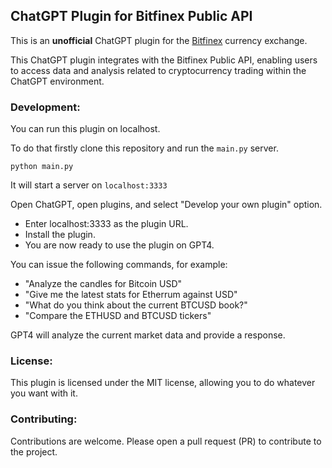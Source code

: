 ## ChatGPT Plugin for Bitfinex Public API

This is an **unofficial** ChatGPT plugin for the [Bitfinex](https://www.bitfinex.com) currency exchange.

This ChatGPT plugin integrates with the Bitfinex Public API, enabling users to access data and analysis related to cryptocurrency trading within the ChatGPT environment.

### Development:

You can run this plugin on localhost.

To do that firstly clone this repository and run the `main.py` server.

`python main.py` 

It will start a server on `localhost:3333`

Open ChatGPT, open plugins, and select "Develop your own plugin" option.

- Enter localhost:3333 as the plugin URL.
- Install the plugin.
- You are now ready to use the plugin on GPT4.

You can issue the following commands, for example:

- "Analyze the candles for Bitcoin USD"
- "Give me the latest stats for Etherrum against USD"
- "What do you think about the current BTCUSD book?"
- "Compare the ETHUSD and BTCUSD tickers"

GPT4 will analyze the current market data and provide a response.

### License:

This plugin is licensed under the MIT license, allowing you to do whatever you want with it.

### Contributing:

Contributions are welcome. Please open a pull request (PR) to contribute to the project.
